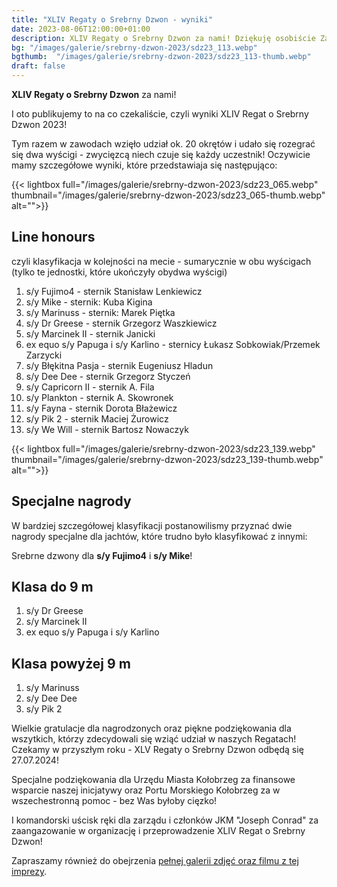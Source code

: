 ```yaml
---
title: "XLIV Regaty o Srebrny Dzwon - wyniki"
date: 2023-08-06T12:00:00+01:00
description: XLIV Regaty o Srebrny Dzwon za nami! Dziękuję osobiście Zarządowi JKM “Joseph Conrad” za zaangażowanie i kawał dobrej roboty włożonej w organizacje imprezy! Wyniki!
bg: "/images/galerie/srebrny-dzwon-2023/sdz23_113.webp"
bgthumb:  "/images/galerie/srebrny-dzwon-2023/sdz23_113-thumb.webp"
draft: false
---
```


**XLIV Regaty o Srebrny Dzwon** za nami!

I oto publikujemy to na co czekaliście, czyli wyniki XLIV Regat o Srebrny Dzwon 2023! 

Tym razem w zawodach wzięło udział ok. 20 okrętów i udało się rozegrać się dwa wyścigi - zwycięzcą niech czuje się każdy uczestnik! 
Oczywicie mamy szczegółowe wyniki, które przedstawiaja się następująco:

{{< lightbox full="/images/galerie/srebrny-dzwon-2023/sdz23_065.webp" thumbnail="/images/galerie/srebrny-dzwon-2023/sdz23_065-thumb.webp" alt="">}}

## Line honours
czyli klasyfikacja w kolejności na  mecie - sumarycznie w obu wyścigach (tylko te jednostki, które ukończyły obydwa wyścigi)

1. s/y Fujimo4 - sternik Stanisław Lenkiewicz
2. s/y Mike - sternik: Kuba Kigina
3. s/y Marinuss - sternik: Marek Piętka
4. s/y Dr Greese - sternik Grzegorz Waszkiewicz
5. s/y Marcinek II - sternik Janicki
6. ex equo s/y Papuga i s/y Karlino - sternicy Łukasz Sobkowiak/Przemek Zarzycki
8. s/y Błękitna Pasja - sternik Eugeniusz Hladun
9. s/y Dee Dee - sternik Grzegorz Styczeń
10. s/y Capricorn II - sternik A. Fila 
11. s/y Plankton - sternik A. Skowronek
12. s/y Fayna - sternik Dorota Błażewicz
13. s/y Pik 2 - sternik Maciej  Żurowicz
14. s/y We Will  - sternik Bartosz Nowaczyk

{{< lightbox full="/images/galerie/srebrny-dzwon-2023/sdz23_139.webp" thumbnail="/images/galerie/srebrny-dzwon-2023/sdz23_139-thumb.webp" alt="">}}

## Specjalne nagrody
W bardziej szczegółowej klasyfikacji postanowilismy przyznać dwie nagrody specjalne dla jachtów, które trudno było klasyfikować z innymi:

Srebrne dzwony dla **s/y Fujimo4** i **s/y Mike**!

## Klasa do 9 m 
1. s/y Dr Greese 
2. s/y Marcinek II 
3. ex equo s/y Papuga i s/y Karlino 

## Klasa powyżej 9 m
1. s/y Marinuss 
2. s/y Dee Dee 
3. s/y Pik 2 


Wielkie gratulacje dla nagrodzonych oraz piękne podziękowania dla wszytkich, którzy zdecydowali się wziąć udział w naszych Regatach! Czekamy w przyszłym roku - XLV Regaty o Srebrny Dzwon odbędą się 27.07.2024!


Specjalne podziękowania dla Urzędu Miasta Kołobrzeg za finansowe wsparcie naszej inicjatywy oraz Portu Morskiego Kołobrzeg za w wszechestronną pomoc - bez Was byłoby cięzko!


I komandorski uścisk ręki dla zarządu i  członków JKM "Joseph Conrad" za zaangazowanie w organizację i przeprowadzenie XLIV Regat o Srebrny Dzwon!

Zapraszamy również do obejrzenia [pełnej galerii zdjęć oraz filmu z tej imprezy](/galerie/srebrny-dzwon-2023).